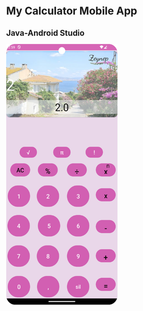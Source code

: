 # My Calculator Mobile App
## Java-Android Studio

<img src="image/ekran_goruntusu.png" alt="Logo" width="300" height="700">
